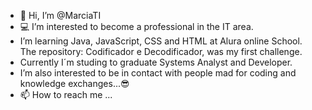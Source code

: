 - 👩 Hi, I’m @MarciaTI
- 💻 I’m interested to become a professional in the IT area. 
- I’m learning Java, JavaScript, CSS and HTML at Alura online School. The repository: Codificador e Decodificador, was my first challenge. 
- Currently I´m studing to graduate Systems Analyst and Developer.
- I’m also interested to be in contact with people mad for coding and knowledge exchanges...😎
- 📫 How to reach me ...

<!---
MarciaTI/MarciaTI is a ✨ special ✨ repository because its `README.md` (this file) appears on your GitHub profile.
You can click the Preview link to take a look at your changes.
--->
